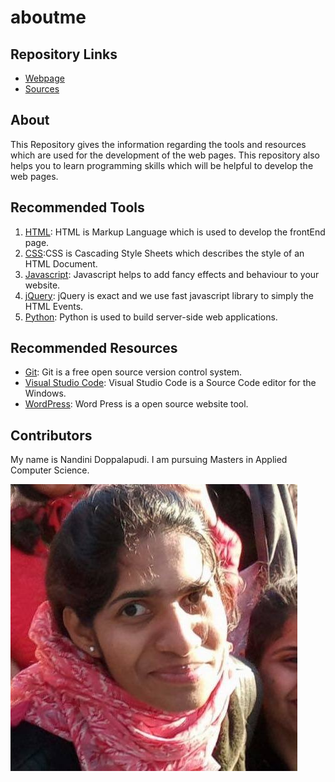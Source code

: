 # aboutme

## Repository Links

- [Webpage](https://nandinidoppalapudi.github.io/aboutme/)
- [Sources](https://github.com/Nandinidoppalapudi/aboutme)

## About

This Repository gives the information regarding the tools and resources which are used for the development of the web pages. This repository also helps you to learn programming skills which will be helpful to develop the web pages.

## Recommended Tools 

1. [HTML](https://www.w3schools.com/html/): HTML is Markup Language which is used to develop the frontEnd page.
1. [CSS](https://www.w3schools.com/css/):CSS is Cascading Style Sheets which describes the style of an HTML Document.
1. [Javascript](https://www.codecademy.com/learn/learn-javascript): Javascript helps to add fancy effects and behaviour to your website.
1. [jQuery](https://www.w3schools.com/jquery/): jQuery is exact and we use fast javascript library to simply the HTML Events.
1. [Python](https://www.learnpython.org/): Python is used to build server-side web applications.



## Recommended Resources

- [Git](https://git-scm.com/): Git is a free open source version control system.
- [Visual Studio Code](https://code.visualstudio.com/): Visual Studio Code is a Source Code editor for the Windows.
- [WordPress](www.wordpress.com): Word Press is a open source website tool.

## Contributors

My name is Nandini Doppalapudi. I am pursuing Masters in Applied Computer Science.

![Favourite Image](nandini.jpeg)
